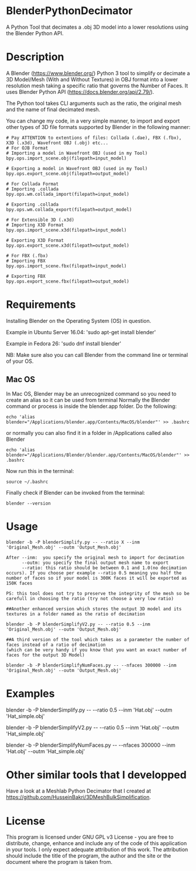# BlenderPythonDecimator
A Python Tool that decimates a .obj 3D model into a lower resolutions using the Blender Python API.

# Description
A Blender (https://www.blender.org/) Python 3 tool to simplify or decimate a 3D Model/Mesh  (With and Without Textures) in OBJ format into a lower resolution mesh taking a specific ratio that governs the Number of Faces. It uses Blender Python API (https://docs.blender.org/api/2.79/). 

The Python tool takes CLI arguments such as the ratio, the original mesh and the name of final decimated mesh.

You can change my code, in a very simple manner, to import and export other types of 3D file formats supported by Blender in the following manner:

```
# Pay ATTENTION to extentions of files: Collada (.dae), FBX (.fbx), X3D (.x3d), Wavefront OBJ (.obj) etc...
# For OJB Format
# Importing a model in Wavefront OBJ (used in my Tool)
bpy.ops.import_scene.obj(filepath=input_model)

# Exporting a model in Wavefront OBJ (used in my Tool)
bpy.ops.export_scene.obj(filepath=output_model)

# For Collada Format
# Importing .collada 
bpy.ops.wm.collada_import(filepath=input_model)

# Exporting .collada 
bpy.ops.wm.collada_export(filepath=output_model)

# For Extensible 3D (.x3d)
# Importing X3D Format
bpy.ops.import_scene.x3d(filepath=input_model)

# Exporting X3D Format
bpy.ops.export_scene.x3d(filepath=output_model)

# For FBX (.fbx)
# Importing FBX
bpy.ops.import_scene.fbx(filepath=input_model)

# Exporting FBX
bpy.ops.export_scene.fbx(filepath=output_model)
```


# Requirements
Installing Blender on the Operating System (OS) in question.

Example in Ubuntu Server 16.04: 'sudo apt-get install blender'

Example in Fedora 26: 'sudo dnf install blender'

NB: Make sure also you can call Blender from the command line or terminal of your OS.

## Mac OS
In Mac OS, Blender may be an unrecognized command so you need to create an alias so it can be used from terminal
Normally the Blender command or process is inside the blender.app folder. Do the following:
```
echo 'alias blender="/Applications/blender.app/Contents/MacOS/blender"' >> .bashrc
```
or normally you can also find it in a folder in /Applications called also Blender
```
echo 'alias blender="/Applications/Blender/blender.app/Contents/MacOS/blender"' >> .bashrc

```

Now run this in the terminal:
```
source ~/.bashrc
```
Finally check if Blender can be invoked from the terminal:
```
blender --version
```

# Usage  

```
blender -b -P blenderSimplify.py -- --ratio X --inm 'Original_Mesh.obj' --outm 'Output_Mesh.obj'

After --inm:  you specify the original mesh to import for decimation
      --outm: you specify the final output mesh name to export
      --ratio: this ratio should be between 0.1 and 1.0(no decimation occurs). If you choose per example --ratio 0.5 meaning you half the number of faces so if your model is 300K faces it will be exported as 150K faces
      
PS: this tool does not try to preserve the integrity of the mesh so be carefull in choosing the ratio (try not choose a very low ratio)

##Another enhanced version which stores the output 3D model and its textures in a folder named as the ratio of decimation

blender -b -P blenderSimplifyV2.py -- --ratio 0.5 --inm 'Original_Mesh.obj' --outm 'Output_Mesh.obj'

##A third version of the tool which takes as a parameter the number of faces instead of a ratio of decimation 
(which can be very handy if you know that you want an exact number of faces for the output 3D Model)

blender -b -P blenderSimplifyNumFaces.py -- --nfaces 300000 --inm 'Original_Mesh.obj' --outm 'Output_Mesh.obj'

```

# Examples 
blender -b -P blenderSimplify.py -- --ratio 0.5 --inm 'Hat.obj' --outm 'Hat_simple.obj'

blender -b -P blenderSimplifyV2.py -- --ratio 0.5 --inm 'Hat.obj' --outm 'Hat_simple.obj'

blender -b -P blenderSimplifyNumFaces.py -- --nfaces 300000 --inm 'Hat.obj' --outm 'Hat_simple.obj'


# Other similar tools that I developped
Have a look at a Meshlab Python Decimator that I created at https://github.com/HusseinBakri/3DMeshBulkSimplification.

# License
This program is licensed under GNU GPL v3 License - you are free to distribute, change, enhance and include any of the code of this application in your tools. I only expect adequate attribution of this work. The attribution should include the title of the program, the author and the site or the document where the program is taken from.

